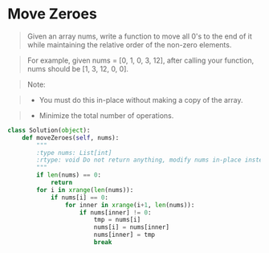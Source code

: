 # Move Zeroes

> Given an array nums, write a function to move all 0's to the end of it while maintaining the relative order of the non-zero elements.

> For example, given nums = [0, 1, 0, 3, 12], after calling your function, nums should be [1, 3, 12, 0, 0].

> Note:

> * You must do this in-place without making a copy of the array.

> * Minimize the total number of operations.

```Python
class Solution(object):
    def moveZeroes(self, nums):
        """
        :type nums: List[int]
        :rtype: void Do not return anything, modify nums in-place instead.
        """
        if len(nums) == 0:
            return
        for i in xrange(len(nums)):
            if nums[i] == 0:
                for inner in xrange(i+1, len(nums)):
                    if nums[inner] != 0:
                        tmp = nums[i]
                        nums[i] = nums[inner]
                        nums[inner] = tmp
                        break
```

